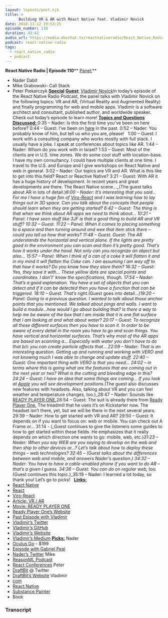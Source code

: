 ```yaml
---
layout: layouts/post.njk
title: >
      Building VR & AR with React Native feat. Vladimir Novick
date: 2018-11-12 19:53:25
episode_number: 110
duration: 43:42
audio_url: https://media.devchat.tv/reactnativeradio/React_Native_Radio_Episode_110.mp3
podcast: react-native-radio
tags: 
  - react_native_radio
  - podcast
---
```


 **React Native Radio | Episode 110**** <u>Panel:</u>**
- Nader Dabit
- Mike Grabowski– Call Stack
- Peter Piekarczyk
**<u>Special</u>** <u> <strong>Guest</strong>:</u> [Vladimir Novick](https://twitter.com/vladimirnovick?lang=en)In today’s episode of the React Native Radio Podcast, the panel talks with Vladimir Novick on the following topics: VR and AR, (Virtual Reality and Augmented Reality) and finally programming for web and mobile apps. Vladimir is a software architect and consultant, published author, and worldwide speaker. Check out today’s episode to learn more! **<u>Topics and Questions Discussed: </u>** 0:35 – Nader: Is this the first time you’ve been on here before? 0:44 – Guest: I’ve been on [here](https://devchat.tv/react-native-radio/building-iot-applications-with-react-native-feat-vladimir-novick/) in the past. 0:52 – Nader: You probably know of him, but tell us who you are, please! &nbsp; 1:00 – Guest: I work with a consulting company who works mostly with full stack. I usually have a joke. I speak at conferences about topics like AR. 1:44 – Nader: Whom do you work with in Israel? 1:53 – Guest: Most of the clients are in U.S. time zones. We do some cool stuff with location-base. I have my own consultancy. I could have multiple clients at one time. I travel to the U.S. and Europe and I give workshops on React Native and web in general. 3:02 – Nader: Our topics are VR and AR. What is this like to get into this field? React or Reactive Native? 3:21 – Guest: With AR it has a huge history of development. In recent years and great developments are there. The React Native scene..._(The guest talks about AR in lots of detail.)_6:00 – Nader: It’s interesting that you said... For me I have a huge fan of [Viro-React](https://viromedia.com/viroreact/) and I was learning how to lay things out in 3D space. Can you talk about the concepts that people should learn when they are getting started? 6:42 – Guest: The thing is that when we think about AR apps we need to think about... 10:21 – Panel: I have seen stuff like 3JF is that a good thing to build AR and VR stuff? 10:32 – Guest. 11:22 – Panel: When it comes to placing something to a space and then turning around and wee that item stick there – could you tell us how that works? 11:48 – Guest. Guest: The AR understands the horizontal and vertical plane. If the lights are pretty good in the environment you can scan and then it’s pretty good. That’s how it works under the hood. Not only can you recognize an object but also... 15:57 – Panel: When I think of a can of a coke it will flatten it and in my mind it will flatten the Coke can. I am assuming I am way off to that how it works? Do you know how they store them? 16:32 – Guest: Yes, they save it with... These yellow dots are special points and coordinates. I don’t’ know the specifications, though. 17:54 – Nader: That’s a good explanation. You have a set of objects that you can detect and if it can be detected then you have a function that can be triggered. 18:10 – Guest. That’s right._(Guest goes into detail...)_19:20 – Panel: Going to a previous question. I wanted to talk about those anchor points that you mentioned. We talked about pings and walls. I want to build a module...how would I go about building that? Is there a way to help me be aware of the box that I am inside that it is one flat surface that I am looking at and what about water? 20:17 – Guest: To recognize all these different surfaces then you have to scan it. In order to be aware of every detail in the room you have to go and scan things. You have vertical and horizontal surfaces. That’s why most of the AR apps are based on scanning a... Especially with water you don’t have to do that b/c you can create particle affects that... 22:09 – Nader: That is an interesting question. Getting up and running and working with VERO and not knowing much I was able to change and update stuff. 22:40 – Guest: One important thing with VERO is that you need... 24:02 – in terms where this is going what are the features that are coming out in the next year or two? What is the cutting and bleeding edge in this? 24:24 – Guest: I have an idea that some things are coming... If you look at [Apple](https://www.apple.com/ios/augmented-reality/) you will see development positions._(The guest also discusses new features with headsets. Also, talking about VR and you can feel weather and temperature changes, too.)_28:47 – Nader: Sounds like [READY PLAYER ONE.](https://www.imdb.com/title/tt1677720/)28:54 – Guest: The suit is already there from [Ready Player One.](https://www.imdb.com/title/tt1677720/) The treadmill that he uses it’s on Kickstarter now. The headset isn’t there, yet, but we will be there in the next several years. 29:39 – Nader: How to get started with VR and AR? 29:50 – Guest: It depends on if you want to focus on: web or mobile. You can check out A Frame or... 31:14 - (_Guest continues to give the listeners some guides to how to get started within these fields. He emphasizes that it really depends on which direction one wants to go: mobile, web, etc.)_31:23 – Nader: When you say WEB are you saying to develop _on_ the web and then ship to other devices or...? Let’s talk about how to deploy these things – web technologies? 32:45 – (_Guest talks about the differences between web and mobile, and answers Nader’s question._) 34:32 – Nader: You have to have a cable-enabled phone if you want to do AR – that’s a given I guess. 34:36 – Guest: You can do on regular web, too._(Guest continues this topic.)_35:19 – Nader: I learned a lot today, so thank you! Let’s go to picks! &nbsp; **<u>Links: </u>**
- [React Native](https://facebook.github.io/react-native/)
- [React](https://reactjs.org)
- [Viro-React](https://viromedia.com/viroreact/)
- [Article: VR / AR](https://cramer.com/story/the-difference-between-ar-and-vr/)
- [Movie: READY PLAYER ONE](https://www.imdb.com/title/tt1677720/)
- [Ready Player One’s Website](http://readyplayeronemovie.com)
- [Past Episode with Vladimir](https://devchat.tv/react-native-radio/building-iot-applications-with-react-native-feat-vladimir-novick/)
- [Vladimir’s Twitter](https://twitter.com/vladimirnovick?lang=en)
- [Vladimir’s GitHub](https://github.com/vnovick)
- [Vladimir’s Website](https://vnovick.com)
- [Vladimir’s Medium](https://medium.com/@VladimirNovick)
**<u>Picks:</u>** Nader
- [Oculus Go](https://www.oculus.com/go/?utm_source=gg&utm_medium=ps&utm_campaign=1510809021&utm_content=288243556773&utm_term=oculus) - $199
- [Episode with Gabriel Peal](https://player.fm/series/react-native-radio-1000491/ep-107-react-native-at-airbnb-working-at-tonal-feat-gabriel-peal)
- [Nader’s Twitter](https://twitter.com/dabit3)
Mike
- [ReasonML Podcast](https://thewebplatformpodcast.com/143-introducing-reasonml)
- [React Conferences](https://reactjs.org/community/conferences.html)
Peter
- [DraftBit](https://twitter.com/draftbit) @ Twitter
- [DraftBit’s Website](https://draftbit.com)
Vladimir
- [com](https://www.mixamo.com/#/)
- [React Native](https://facebook.github.io/react-native/)
- [Substance Painter](https://www.allegorithmic.com/products/substance-painter)
- Book


### Transcript


